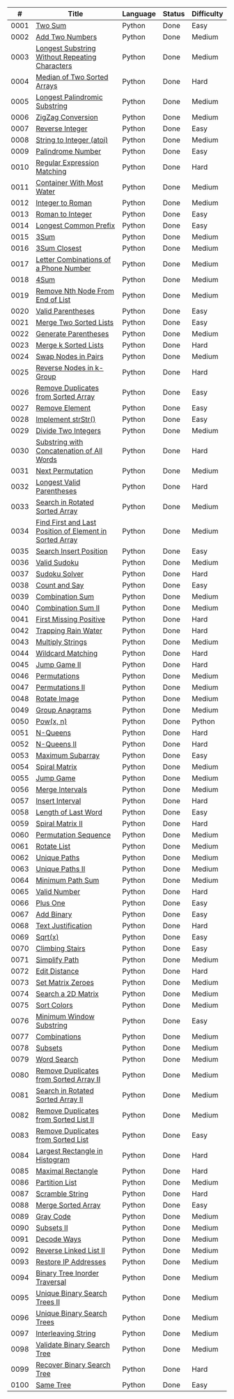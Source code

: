 | # | Title |Language  |Status    |Difficulty |
|---| ----- |----------|----------|---------- |
|0001|[Two Sum](https://leetcode.com/problems/two-sum/)|Python|Done |Easy|
|0002|[Add Two Numbers](https://leetcode.com/problems/add-two-numbers/)|Python|Done |Medium|
|0003|[Longest Substring Without Repeating Characters](https://leetcode.com/problems/longest-substring-without-repeating-characters/)|Python|Done |Medium|
|0004|[Median of Two Sorted Arrays](https://leetcode.com/problems/median-of-two-sorted-arrays/)|Python|Done |Hard|
|0005|[Longest Palindromic Substring](https://leetcode.com/problems/longest-palindromic-substring/)|Python|Done |Medium|
|0006|[ZigZag Conversion](https://leetcode.com/problems/zigzag-conversion/)|Python|Done |Medium|
|0007|[Reverse Integer](https://leetcode.com/problems/reverse-integer/)|Python|Done |Easy|
|0008|[String to Integer (atoi)](https://leetcode.com/problems/string-to-integer-atoi/)|Python|Done |Medium|
|0009|[Palindrome Number](https://leetcode.com/problems/palindrome-number/)|Python|Done |Easy|
|0010|[Regular Expression Matching](https://leetcode.com/problems/regular-expression-matching)|Python|Done |Hard|
|0011|[Container With Most Water](https://leetcode.com/problems/queue-reconstruction-by-height/)|Python|Done |Medium|
|0012|[Integer to Roman](https://leetcode.com/problems/integer-to-roman)|Python|Done |Medium|
|0013|[Roman to Integer](https://leetcode.com/problems/roman-to-integer/)|Python|Done |Easy|
|0014|[Longest Common Prefix](https://leetcode.com/problems/longest-common-prefix/)|Python|Done |Easy|
|0015|[3Sum](https://leetcode.com/problems/3sum/)|Python|Done |Medium|
|0016|[3Sum Closest](https://leetcode.com/problems/3Sum-Closest/)|Python|Done |Medium|
|0017|[Letter Combinations of a Phone Number](https://leetcode.com/problems/letter-combinations-of-a-phone-number/)|Python|Done |Medium|
|0018|[4Sum](https://leetcode.com/problems/4sum/)|Python|Done |Medium|
|0019|[Remove Nth Node From End of List](https://leetcode.com/problems/remove-nth-node-from-end-of-list/)|Python|Done |Medium|
|0020|[Valid Parentheses](https://leetcode.com/problems/valid-parentheses/)|Python|Done |Easy|
|0021|[Merge Two Sorted Lists](https://leetcode.com/problems/merge-two-sorted-lists/)|Python|Done |Easy|
|0022|[Generate Parentheses](https://leetcode.com/problems/generate-parentheses/)|Python|Done |Medium|
|0023|[Merge k Sorted Lists](https://leetcode.com/problems/merge-k-sorted-lists/)|Python|Done |Hard|
|0024|[Swap Nodes in Pairs](https://leetcode.com/problems/swap-nodes-in-pairs/)|Python|Done |Medium|
|0025|[Reverse Nodes in k-Group](https://leetcode.com/problems/reverse-nodes-in-k-group/)|Python|Done |Hard|
|0026|[Remove Duplicates from Sorted Array](https://leetcode.com/problems/remove-duplicates-from-sorted-array/)|Python|Done |Easy|
|0027|[Remove Element](https://leetcode.com/problems/remove-element/)|Python|Done |Easy|
|0028|[Implement strStr()](https://leetcode.com/problems/implement-strstr/)|Python|Done |Easy|
|0029|[Divide Two Integers](https://leetcode.com/problems/divide-two-integers/)|Python|Done |Medium|
|0030|[Substring with Concatenation of All Words](https://leetcode.com/problems/substring-with-concatenation-of-all-words/)|Python|Done |Hard|
|0031|[Next Permutation](https://leetcode.com/problems/next-permutation/)|Python|Done |Medium|
|0032|[Longest Valid Parentheses](https://leetcode.com/problems/longest-valid-parentheses/)|Python|Done |Hard|
|0033|[Search in Rotated Sorted Array](https://leetcode.com/problems/search-in-rotated-sorted-array/)|Python|Done |Medium|
|0034|[Find First and Last Position of Element in Sorted Array](https://leetcode.com/problems/find-first-and-last-position-of-element-in-sorted-array/)|Python|Done |Medium|
|0035|[Search Insert Position](https://leetcode.com/problems/search-insert-position/)|Python|Done |Easy|
|0036|[Valid Sudoku](https://leetcode.com/problems/valid-sudoku/)|Python|Done |Medium|
|0037|[Sudoku Solver](https://leetcode.com/problems/sudoku-solver/)|Python|Done |Hard|
|0038|[Count and Say](https://leetcode.com/problems/count-and-say/)|Python|Done |Easy|
|0039|[Combination Sum](https://leetcode.com/problems/combination-sum/)|Python|Done |Medium|
|0040|[Combination Sum II](https://leetcode.com/problems/combination-sum-ii/)|Python|Done |Medium|
|0041|[First Missing Positive](https://leetcode.com/problems/first-missing-positive/)|Python|Done |Hard|
|0042|[Trapping Rain Water](https://leetcode.com/problems/trapping-rain-water/)|Python|Done |Hard|
|0043|[Multiply Strings](https://leetcode.com/problems/multiply-strings/)|Python|Done |Medium|
|0044|[Wildcard Matching](https://leetcode.com/problems/wildcard-matching/)|Python|Done |Hard|
|0045|[Jump Game II](https://leetcode.com/problems/jump-game-ii/)|Python|Done |Hard|
|0046|[Permutations](https://leetcode.com/problems/permutations/)|Python|Done |Medium|
|0047|[Permutations II](https://leetcode.com/problems/permutations-ii/)|Python|Done |Medium|
|0048|[Rotate Image](https://leetcode.com/problems/rotate-image/)|Python|Done |Medium|
|0049|[Group Anagrams](https://leetcode.com/problems/group-anagrams/)|Python|Done |Medium|
|0050|[Pow(x, n)](https://leetcode.com/problems/powx-n/)|Python|Done|Python| Done |Medium|
|0051|[N-Queens](https://leetcode.com/problems/n-queens/)|Python| Done |Hard|
|0052|[N-Queens II](https://leetcode.com/problems/n-queens-ii/)|Python| Done |Hard|
|0053|[Maximum Subarray](https://leetcode.com/problems/maximum-subarray/)|Python| Done |Easy|
|0054|[Spiral Matrix](https://leetcode.com/problems/spiral-matrix/)|Python| Done |Medium|
|0055|[Jump Game](https://leetcode.com/problems/jump-game/)|Python| Done |Medium|
|0056|[Merge Intervals](https://leetcode.com/problems/merge-intervals/)|Python| Done |Medium|
|0057|[Insert Interval](https://leetcode.com/problems/insert-interval/)|Python| Done |Hard|
|0058|[Length of Last Word](https://leetcode.com/problems/length-of-last-word/)|Python| Done |Easy|
|0059|[Spiral Matrix II](https://leetcode.com/problem/spiral-matrix-ii/)|Python| Done |Hard|
|0060|[Permutation Sequence](https://leetcode.com/problems/permutation-sequence/)|Python| Done |Medium|
|0061|[Rotate List](https://leetcode.com/problems/rotate-list/)|Python| Done |Medium|
|0062|[Unique Paths](https://leetcode.com/problems/unique-paths/)|Python| Done |Medium|
|0063|[Unique Paths II](https://leetcode.com/problems/unique-paths-ii/)|Python| Done |Medium|
|0064|[Minimum Path Sum](https://leetcode.com/problems/minimum-path-sum/)|Python| Done |Medium|
|0065|[Valid Number](https://leetcode.com/problems/valid-number/)|Python| Done |Hard|
|0066|[Plus One](https://leetcode.com/problems/plus-one/)|Python| Done |Easy|
|0067|[Add Binary](https://leetcode.com/problems/add-binary/)|Python| Done |Easy|
|0068|[Text Justification](https://leetcode.com/problems/text-justification/)|Python| Done |Hard|
|0069|[Sqrt(x)](https://leetcode.com/problems/sqrtx/)|Python| Done |Easy|
|0070|[Climbing Stairs](https://leetcode.com/problems/climbing-stairs/)|Python| Done |Easy|
|0071|[Simplify Path](https://leetcode.com/problems/simplify-path/)|Python| Done |Medium|
|0072|[Edit Distance](https://leetcode.com/problems/edit-distance/)|Python| Done |Hard|
|0073|[Set Matrix Zeroes](https://leetcode.com/problems/set-matrix-zeroes/)|Python| Done |Medium|
|0074|[Search a 2D Matrix](https://leetcode.com/problems/search-a-2d-matrix/)|Python| Done |Medium|
|0075|[Sort Colors](https://leetcode.com/problems/sort-colors/)|Python| Done |Medium|
|0076|[Minimum Window Substring](https://leetcode.com/problems/minimum-window-substring/)|Python| Done |Easy|
|0077|[Combinations](https://leetcode.com/problems/combinations/)|Python| Done |Medium|
|0078|[Subsets](https://leetcode.com/problems/subsets/)|Python| Done |Medium|
|0079|[Word Search](https://leetcode.com/problems/word-search/)|Python| Done |Medium|
|0080|[Remove Duplicates from Sorted Array II](https://leetcode.com/problems/remove-duplicates-from-sorted-array-ii/)|Python| Done |Medium|
|0081|[Search in Rotated Sorted Array II](https://leetcode.com/problems/search-in-rotated-sorted-array-ii/)|Python| Done |Medium|
|0082|[Remove Duplicates from Sorted List II](https://leetcode.com/problems/remove-duplicates-from-sorted-list-ii/)|Python| Done |Medium|
|0083|[Remove Duplicates from Sorted List](https://leetcode.com/problems/remove-duplicates-from-sorted-list/)|Python| Done |Easy|
|0084|[Largest Rectangle in Histogram](https://leetcode.com/problems/largest-rectangle-in-histogram/)|Python| Done |Hard|
|0085|[Maximal Rectangle](https://leetcode.com/problems/maximal-rectangle/)|Python| Done |Hard|
|0086|[Partition List](https://leetcode.com/problems/partition-list/)|Python| Done |Medium|
|0087|[Scramble String](https://leetcode.com/problems/scramble-string/)|Python| Done |Hard|
|0088|[Merge Sorted Array](https://leetcode.com/problems/merge-sorted-array/)|Python| Done |Easy|
|0089|[Gray Code](https://leetcode.com/problems/gray-code/)|Python| Done |Medium|
|0090|[Subsets II](https://leetcode.com/problems/subsets-ii/)|Python| Done |Medium|
|0091|[Decode Ways](https://leetcode.com/problems/decode-ways/)|Python| Done |Medium|
|0092|[Reverse Linked List II](https://leetcode.com/problems/reverse-linked-list-ii/)|Python| Done |Medium|
|0093|[Restore IP Addresses](https://leetcode.com/problems/restore-ip-addresses/)|Python| Done |Medium|
|0094|[Binary Tree Inorder Traversal](https://leetcode.com/problems/binary-tree-inorder-traversal/)|Python| Done |Medium|
|0095|[Unique Binary Search Trees II](https://leetcode.com/problems/unique-binary-search-trees-ii/)|Python| Done |Medium|
|0096|[Unique Binary Search Trees](https://leetcode.com/problems/unique-binary-search-trees/)|Python| Done |Medium|
|0097|[Interleaving String](https://leetcode.com/problems/interleaving-string/)|Python| Done |Medium|
|0098|[Validate Binary Search Tree](https://leetcode.com/problems/validate-binary-search-tree/)|Python| Done |Medium|
|0099|[Recover Binary Search Tree](https://leetcode.com/problems/recover-binary-search-tree/)|Python| Done |Hard|
|0100|[Same Tree](https://leetcode.com/problems/same-tree/)|Python| Done |Easy|